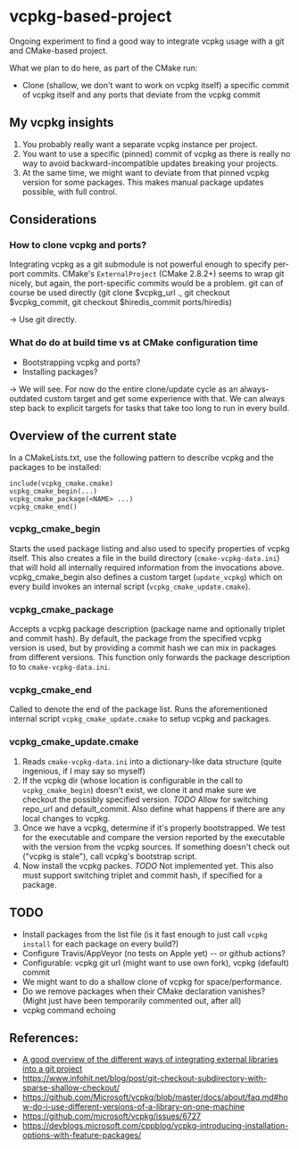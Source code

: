# vcpkg-based-project

Ongoing experiment to find a good way to integrate vcpkg usage with a git and CMake-based project.

What we plan to do here, as part of the CMake run:
* Clone (shallow, we don't want to work on vcpkg itself) a specific commit of vcpkg itself and any ports that deviate from the vcpkg commit

## My vcpkg insights

1. You probably really want a separate vcpkg instance per project.
2. You want to use a specific (pinned) commit of vcpkg as there is really no way to avoid backward-incompatible updates breaking your projects.
3. At the same time, we might want to deviate from that pinned vcpkg version for some packages. This makes manual package updates possible, with full control.

## Considerations

### How to clone vcpkg and ports?

Integrating vcpkg as a git submodule is not powerful enough to specify per-port commits.
CMake's `ExternalProject` (CMake 2.8.2+) seems to wrap git nicely, but again, the port-specific commits would be a problem.
git can of course be used directly (git clone $vcpkg_url ., git checkout $vcpkg_commit, git checkout $hiredis_commit ports/hiredis)

-> Use git directly.

### What do do at build time vs at CMake configuration time
* Bootstrapping vcpkg and ports?
* Installing packages?

-> We will see. For now do the entire clone/update cycle as an always-outdated custom target and get some experience with that.
We can always step back to explicit targets for tasks that take too long to run in every build.

## Overview of the current state

In a CMakeLists.txt, use the following pattern to describe vcpkg and the packages to be installed:

    include(vcpkg_cmake.cmake)
    vcpkg_cmake_begin(...)
    vcpkg_cmake_package(<NAME> ...)
    vcpkg_cmake_end()

### vcpkg_cmake_begin

Starts the used package listing and also used to specify properties of vcpkg itself.
This also creates a file in the build directory (`cmake-vcpkg-data.ini`) that will hold all internally required information from the invocations above.
vcpkg_cmake_begin also defines a custom target (`update_vcpkg`) which on every build invokes an internal script (`vcpkg_cmake_update.cmake`).

### vcpkg_cmake_package

Accepts a vcpkg package description (package name and optionally triplet and commit hash). By default, the package from the specified vcpkg version is used, but by providing a commit hash we can mix in packages from different versions.
This function only forwards the package description to to `cmake-vcpkg-data.ini`.

### vcpkg_cmake_end

Called to denote the end of the package list. Runs the aforementioned internal script `vcpkg_cmake_update.cmake` to setup vcpkg and packages.

### vcpkg_cmake_update.cmake

1. Reads `cmake-vcpkg-data.ini` into a dictionary-like data structure (quite ingenious, if I may say so myself)
2. If the vcpkg dir (whose location is configurable in the call to `vcpkg_cmake_begin`) doesn't exist, we clone it and make sure we checkout the possibly specified version. *TODO* Allow for switching repo_url and default_commit. Also define what happens if there are any local changes to vcpkg.
3. Once we have a vcpkg, determine if it's properly bootstrapped. We test for the executable and compare the version reported by the executable with the version from the vcpkg sources. If something doesn't check out ("vcpkg is stale"), call vcpkg's bootstrap script.
4. Now install the vcpkg packes. *TODO* Not implemented yet. This also must support switching triplet and commit hash, if specified for a package.

## TODO
* Install packages from the list file (is it fast enough to just call `vcpkg install` for each package on every build?)
* Configure Travis/AppVeyor (no tests on Apple yet) -- or github actions?
* Configurable: vcpkg git url (might want to use own fork), vcpkg (default) commit
* We might want to do a shallow clone of vcpkg for space/performance. 
* Do we remove packages when their CMake declaration vanishes? (Might just have been temporarily commented out, after all)
* vcpkg command echoing

## References:
* [A good overview of the different ways of integrating external libraries into a git project](https://github.com/google/googletest/tree/master/googletest#incorporating-into-an-existing-cmake-project)
* https://www.infohit.net/blog/post/git-checkout-subdirectory-with-sparse-shallow-checkout/
* https://github.com/Microsoft/vcpkg/blob/master/docs/about/faq.md#how-do-i-use-different-versions-of-a-library-on-one-machine
* https://github.com/microsoft/vcpkg/issues/6727
* https://devblogs.microsoft.com/cppblog/vcpkg-introducing-installation-options-with-feature-packages/